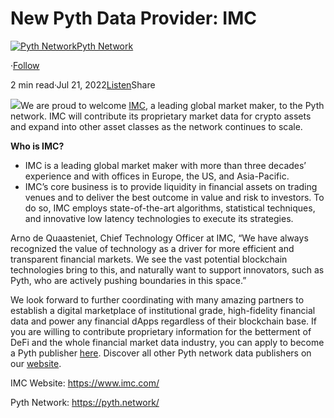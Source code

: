 New Pyth Data Provider: IMC
===========================

[![Pyth Network](https://miro.medium.com/v2/resize:fill:88:88/1*rdK3rHcWpkge6BRQRIwBjA.jpeg)](/?source=post_page-----1b9bef310e16--------------------------------)[Pyth Network](/?source=post_page-----1b9bef310e16--------------------------------)

·[Follow](https://medium.com/m/signin?actionUrl=https%3A%2F%2Fmedium.com%2F_%2Fsubscribe%2Fuser%2Ff55fccc0ad62&operation=register&redirect=https%3A%2F%2Fpythnetwork.medium.com%2Fnew-pyth-data-provider-imc-1b9bef310e16&user=Pyth+Network&userId=f55fccc0ad62&source=post_page-f55fccc0ad62----1b9bef310e16---------------------post_header-----------)

2 min read·Jul 21, 2022[Listen](https://medium.com/m/signin?actionUrl=https%3A%2F%2Fmedium.com%2Fplans%3Fdimension%3Dpost_audio_button%26postId%3D1b9bef310e16&operation=register&redirect=https%3A%2F%2Fpythnetwork.medium.com%2Fnew-pyth-data-provider-imc-1b9bef310e16&source=-----1b9bef310e16---------------------post_audio_button-----------)Share

![](https://miro.medium.com/v2/resize:fit:1400/1*dzYPYZlcSCB8nvf5tGlZyw.jpeg)We are proud to welcome [IMC](https://www.imc.com/), a leading global market maker, to the Pyth network. IMC will contribute its proprietary market data for crypto assets and expand into other asset classes as the network continues to scale.

**Who is IMC?**

* IMC is a leading global market maker with more than three decades’ experience and with offices in Europe, the US, and Asia-Pacific.
* IMC’s core business is to provide liquidity in financial assets on trading venues and to deliver the best outcome in value and risk to investors. To do so, IMC employs state-of-the-art algorithms, statistical techniques, and innovative low latency technologies to execute its strategies.

Arno de Quaasteniet, Chief Technology Officer at IMC, “We have always recognized the value of technology as a driver for more efficient and transparent financial markets. We see the vast potential blockchain technologies bring to this, and naturally want to support innovators, such as Pyth, who are actively pushing boundaries in this space.”

We look forward to further coordinating with many amazing partners to establish a digital marketplace of institutional grade, high-fidelity financial data and power any financial dApps regardless of their blockchain base. If you are willing to contribute proprietary information for the betterment of DeFi and the whole financial market data industry, you can apply to become a Pyth publisher [here](https://yyyf63zqhtu.typeform.com/PythDPA). Discover all other Pyth network data publishers on our [website](https://pyth.network/publishers/).

IMC Website: <https://www.imc.com/>

Pyth Network: <https://pyth.network/>

